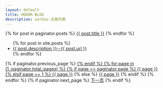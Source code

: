 ```yaml
---
layout: default
title: HODOR-BLOG
description: aardio-文章列表
---
```

{% for post in paginator.posts %}
    <a href="{{ post.url }}">{{ post.title }}</a>
{% endfor %}

<ul>
  {% for post in site.posts %}
    <li>
      <a href="/aardio{{ post.url }}">{{ post.description }}--{{ post.url }}</a>
    </li>
  {% endfor %}
</ul>
{% if paginator.previous_page %}
    <a href="{{ paginator.previous_page_path | prepend: site.baseurl | replace: '//', '/' }}"上一页</a>
{% endif %}
{% for page in (1..paginator.total_pages) %}
    {% if page == paginator.page %}
      <span class="active">{{ page }}</span>
    {% elsif page == 1 %}
      <a href="{{ '/index.html' | prepend: site.baseurl | replace: '//', '/' }}">{{ page }}</a>
    {% else %}
      <a href="{{ site.paginate_path | prepend: site.baseurl | replace: '//', '/' | replace: ':num', page }}">{{ page }}</a>
    {% endif %}
{% endfor %}
{% if paginator.next_page %}
    <a href="{{ paginator.next_page_path | prepend: site.baseurl | replace: '//', '/' }}">下一页</a>
{% endif %}
